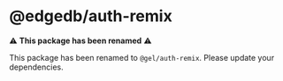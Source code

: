# @edgedb/auth-remix

⚠️ **This package has been renamed** ⚠️

This package has been renamed to `@gel/auth-remix`. Please update your dependencies.
